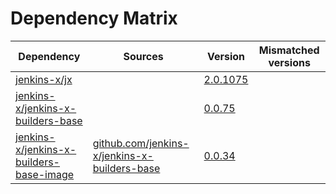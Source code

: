 # Dependency Matrix

Dependency | Sources | Version | Mismatched versions
---------- | ------- | ------- | -------------------
[jenkins-x/jx](https://github.com/jenkins-x/jx) |  | [2.0.1075](https://github.com/jenkins-x/jx/releases/tag/v2.0.1075) | 
[jenkins-x/jenkins-x-builders-base](https://github.com/jenkins-x/jenkins-x-builders-base) |  | [0.0.75](https://github.com/jenkins-x/jenkins-x-builders-base/releases/tag/v0.0.75) | 
[jenkins-x/jenkins-x-builders-base-image](https://github.com/jenkins-x/jenkins-x-builders-base-image) | [github.com/jenkins-x/jenkins-x-builders-base](https://github.com/jenkins-x/jenkins-x-builders-base) | [0.0.34]() | 
